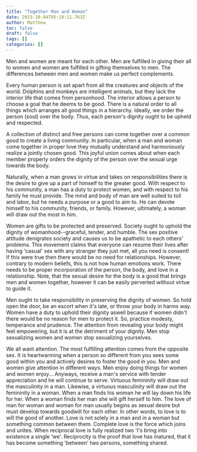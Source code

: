 ```yaml
---
title: "Together Man and Woman"
date: 2023-10-04T05:10:11.763Z
author: Matthew
toc: false
draft: false
tags: []
categories: []
---
```


Men and women are meant for each other. Men are fulfilled in giving their all
to women and women are fulfilled in gifting themselves to men. 
The differences between men and women make us perfect complements. 

Every human person is set apart from all the creatures and objects of the world.
Dolphins and monkeys are intelligent animals, but they lack the interior
life that comes from personhood. The interior allows a person to choose a goal
that he deems to be good. 
There is a natural order to all things which arranges all good things in
a hierarchy. Ideally, we order the person (soul) over the body.
Thus, each person's dignity ought to be upheld and respected. 

A collection of distinct and free persons can
come together over a common good to create a living community. In particular,
when a man and woman come together in proper love they mutually understand and
harmoniously realize a jointly chosen good. This joyful union comes about when
each member properly orders the dignity of the person over the sexual urge
towards the body.

Naturally, when a man grows in virtue and takes on responsibilities there is the
desire to give up a part of himself to the greater good. With respect to his
community, a man has a duty to protect women, and with respect to his family he
must provide. The mind and body of man are well suited to toil and labor, but he
needs a purpose or a good to aim to. He can devote himself to his community,
friends, or family. However, ultimately, a woman will draw out the most in him.

Women are gifts to be protected and preserved. Society ought to uphold the
dignity of womanhood--graceful, tender, and humble. The sex positive
attitude denigrates society and causes us to be apathetic to each others'
problems. 
This movement claims that everyone can resume their lives after having 'casual'
sex with any stranger they just met, all you need is consent!
If this were true then there would be no need for
relationships. However, contrary to modern beliefs, this is not how human
emotions work. There needs to be proper incorporation of the person, the body,
and love in a relationship. Note, that the sexual desire for the body is a good that
brings men and women together, however it can be easily perverted without virtue
to guide it. 

Men ought to take responsibility in preserving the dignity of women. So hold
open the door, be an escort when it's late, or throw your body in harms way. Women 
have a duty to uphold their dignity aswell because if women didn't 
there would be no reason for men to protect it. So, practice modesty,
temperance and prudence. The attention from revealing your body might feel 
empowering, but it is at the detriment of your dignity. Men stop sexualizing 
women and women stop sexualizing yourselves. 

We all want attention. The most fulfilling attention comes from the opposite
sex. It is heartwarming when a person so different from you sees some good
within you and actively desires to foster the good in you. Men and women give 
attention in
different ways. Men enjoy doing things for women and women enjoy... Anyways,
receive a man's service with tender appreciation and he will continue to serve.
Virtuous femininity will draw out the masculinity in a man. Likewise, a virtuous
masculinity will draw out the femininity in a woman. When a man finds his woman
he will lay down his life for her. When a woman finds her man she will gift
herself to him. The love of man for woman and woman for man usually begins as 
sexual desire but must develop towards goodwill for each other. In other words,
to love
is to will the good of another. Love is not solely *in* a man and *in* a woman but
something common between them. Complete love is the force which joins and
unites. When reciprocal love is fully realized two 'I's bring into existence a
single 'we'. Reciprocity is the proof that love has matured, that it has become
something 'between' two persons, something shared. 